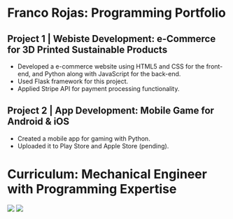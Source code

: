 # Franco Rojas: Programming Portfolio

## Project 1 | Webiste Development: e-Commerce for 3D Printed Sustainable Products

* Developed a e-commerce website using HTML5 and CSS for the front-end, and Python along with JavaScript for the back-end.
* Used Flask framework for this project.
* Applied Stripe API for payment processing functionality.

## Project 2 | App Development: Mobile Game for Android & iOS

* Created a mobile app for gaming with Python.
* Uploaded it to Play Store and Apple Store (pending).

# Curriculum: Mechanical Engineer with Programming Expertise

![](https://github.com/FrancoRojas1/Python-Programming-Portfolio/assets/88156521/bd65515b-f55b-4a61-af01-ba71b1538d43)
![](https://github.com/FrancoRojas1/Python-Programming-Portfolio/assets/88156521/9b8bd6fa-a2d3-40fb-a0ea-7a370855732e)
